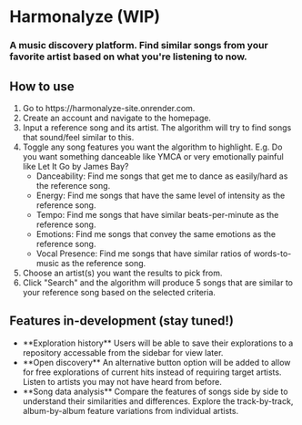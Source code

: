 # Harmonalyze (WIP)
### A music discovery platform. Find similar songs from your favorite artist based on what you're listening to now.

## How to use
<ol>
  <li>
    Go to https://harmonalyze-site.onrender.com.
  </li>
  <li>
    Create an account and navigate to the homepage.
  </li>
  <li>
    Input a reference song and its artist. The algorithm will try to find songs that sound/feel similar to this.
  </li>
  <li>
    Toggle any song features you want the algorithm to highlight. E.g. Do you want something danceable like YMCA or very emotionally painful like Let It Go by James Bay?
    <ul>
      <li>Danceability: Find me songs that get me to dance as easily/hard as the reference song.</li>
      <li>Energy: Find me songs that have the same level of intensity as the reference song.</li>
      <li>Tempo: Find me songs that have similar beats-per-minute as the reference song.</li>
      <li>Emotions: Find me songs that convey the same emotions as the reference song.</li>
      <li>Vocal Presence: Find me songs that have similar ratios of words-to-music as the reference song.</li>
    </ul>
  </li>
  <li>
    Choose an artist(s) you want the results to pick from. 
  </li>
  <li>
    Click "Search" and the algorithm will produce 5 songs that are similar to your reference song based on the selected criteria.
  </li>
</ol>

## Features in-development (stay tuned!)
<ul>
  <li>**Exploration history** Users will be able to save their explorations to a repository accessable from the sidebar for view later.</li>
  <li>**Open discovery** An alternative button option will be added to allow for free explorations of current hits instead of requiring target artists. Listen to artists you may not have heard from before.</li>
  <li>**Song data analysis** Compare the features of songs side by side to understand their similarities and differences. Explore the track-by-track, album-by-album feature variations from individual artists.</li>
</ul>
